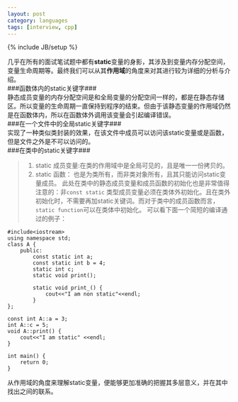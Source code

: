 ```yaml
---
layout: post
category: languages 
tags: [interview, cpp]
---
```

{% include JB/setup %}

几乎在所有的面试笔试题中都有**static**变量的身影，其涉及到变量内存分配空间，变量生命周期等。最终我们可以从其**作用域**的角度来对其进行较为详细的分析与介绍。    
###函数体内的static关键字###    
静态成员变量的内存分配空间是和全局变量的分配空间一样的，都是在静态存储区。所以变量的生命周期一直保持到程序的结束。但由于该静态变量的作用域仍然是在函数体内，所以在函数体外调用该变量会引起编译错误。    
###在一个文件中的全局static关键字###     
实现了一种类似类封装的效果，在该文件中成员可以访问该static变量或是函数，但是文件之外是不可以访问的。     
###在类中的static关键字###    
> 1. static 成员变量:在类的作用域中是全局可见的，且是唯一一份拷贝的。     
> 2. static 函数： 也是为类所有，而非类对象所有，且其只能访问static变量成员。
> 此处在类中的静态成员变量和成员函数的初始化也是非常值得注意的：非`const static` 类型成员变量必须在类体外初始化。且在类外初始化时，不需要再加static关键词。而对于类中的成员函数而言，`static function`可以在类体中初始化。   可以看下面一个简短的编译通过的例子：     

    
    #include<iostream>
    using namespace std;
    class A {
        public:
            const static int a;
            const static int b = 4;
            static int c;
            static void print();
            
            static void print_() {
                cout<<"I am non static"<<endl;
            }
    };
    
    const int A::a = 3;
    int A::c = 5;
    void A::print() {
        cout<<"I am static" <<endl;
    }
    
    int main() {
        return 0;
    }
    
从作用域的角度来理解static变量，便能够更加准确的把握其多层意义，并在其中找出之间的联系。   

